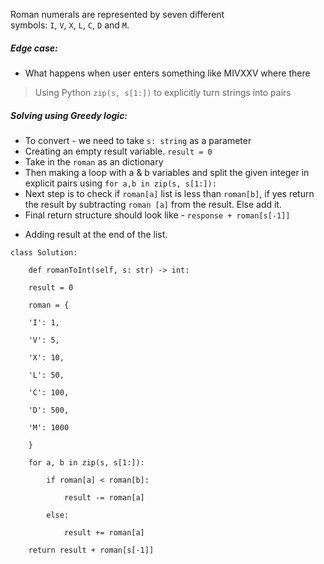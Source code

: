 
Roman numerals are represented by seven different symbols: `I`, `V`, `X`, `L`, `C`, `D` and `M`.

##### Edge case: 
+ What happens when user enters something like MIVXXV where there 

> Using Python `zip(s, s[1:])` to explicitly turn strings into pairs
##### Solving using Greedy logic: 

* To convert - we need to take `s: string` as a parameter
* Creating an empty result variable. `result = 0`
* Take in the `roman` as an dictionary
* Then making a loop with a & b variables and split the given integer in explicit pairs using
  `for a,b in zip(s, s[1:]):`
* Next step is to check if `roman[a]` list is less than `roman[b]`, if yes return the result by subtracting `roman [a]` from the result. Else add it. 
* Final return structure should look like - 
   `response + roman[s[-1]]`
+ Adding result at the end of the list.


```
class Solution:

	def romanToInt(self, s: str) -> int:

	result = 0

	roman = {
	
	'I': 1,
	
	'V': 5,
	
	'X': 10,
	
	'L': 50,
	
	'C': 100,
	
	'D': 500,
	
	'M': 1000
	
	}

	for a, b in zip(s, s[1:]):

		if roman[a] < roman[b]:

			result -= roman[a]

		else:

			result += roman[a]

	return result + roman[s[-1]]
```